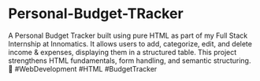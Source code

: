 # Personal-Budget-TRacker
A Personal Budget Tracker built using pure HTML as part of my Full Stack Internship at Innomatics. It allows users to add, categorize, edit, and delete income &amp; expenses, displaying them in a structured table. This project strengthens HTML fundamentals, form handling, and semantic structuring. 🚀 #WebDevelopment #HTML #BudgetTracker
